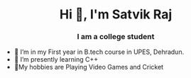 <h1 align="center">Hi 👋, I'm Satvik Raj</h1>
<h3 align="center">I am a college student</h3>

- 🔭 I’m in my First year in B.tech course in UPES, Dehradun.
- 🌱 I’m presently learning C++
- 💬My hobbies are Playing Video Games and Cricket


